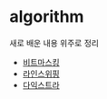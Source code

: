# algorithm
새로 배운 내용 위주로 정리
* [비트마스킹](https://github.com/Insoo-Hwang/algorithm/blob/main/%EB%B9%84%ED%8A%B8%EB%A7%88%EC%8A%A4%ED%82%B9.md)
* [라인스위핑](https://github.com/Insoo-Hwang/algorithm/blob/main/%EB%9D%BC%EC%9D%B8%EC%8A%A4%EC%9C%84%ED%95%91.md)
* [다익스트라](https://github.com/Insoo-Hwang/algorithm/blob/main/다익스트라.md)
